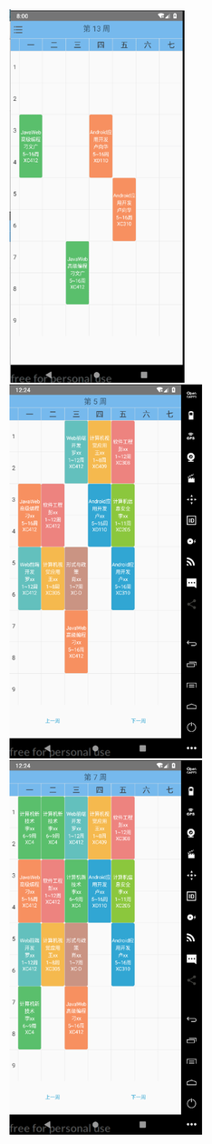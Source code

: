 

<img src="img/1.gif" alt="1" style="zoom:67%;" />


<div style="float:left;">
    <img src="img/image-20200406122425961.png" alt="image-20200406122425961" style="zoom:67%;" />
    <img src="img/image-20200406122410892.png" alt="image-20200406122410892" style="zoom:67%;" />
</div>
<div style="clear:both"></div>
